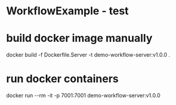 # WorkflowExample - test

# build docker image manually
docker build -f Dockerfile.Server -t demo-workflow-server:v1.0.0 .

# run docker containers
docker run --rm -it -p 7001:7001 demo-workflow-server:v1.0.0

